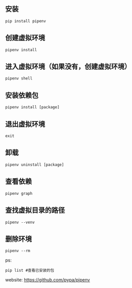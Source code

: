 ## 安装
```
pip install pipenv
```

## 创建虚拟环境
```
pipenv install
```

## 进入虚拟环境（如果没有，创建虚拟环境）
```
pipenv shell
```

## 安装依赖包
```
pipenv install [package]
```

## 退出虚拟环境
```
exit
```

## 卸载
```
pipenv uninstall [package]
```

## 查看依赖
```
pipenv graph
```

## 查找虚拟目录的路径
```
pipenv --venv
```

## 删除环境
```
pipenv --rm
```

ps:
```
pip list #查看已安装的包
```

website:
https://github.com/pypa/pipenv